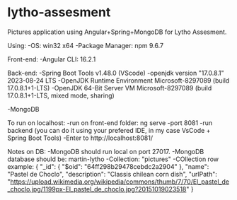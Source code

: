 # lytho-assesment
Pictures application using Angular+Spring+MongoDB for Lytho Assesment.

Using:
  -OS: win32 x64
  -Package Manager: npm 9.6.7

Front-end:
  -Angular CLI: 16.2.1

Back-end:
  -Spring Boot Tools v1.48.0 (VScode)
  -openjdk version "17.0.8.1" 2023-08-24 LTS
  -OpenJDK Runtime Environment Microsoft-8297089 (build 17.0.8.1+1-LTS)
  -OpenJDK 64-Bit Server VM Microsoft-8297089 (build 17.0.8.1+1-LTS, mixed mode, sharing)

-MongoDB

To run on localhost:
-run on front-end folder: ng serve -port 8081
-run backend (you can do it using your prefered IDE, in my case VsCode + Spring Boot Tools)
-Enter to http://localhost:8081/

Notes on DB:
-MongoDB should run local on port 27017.
-MongoDB database should be: martin-lytho
-Collection: "pictures"
-COllection row example: 
{
  "_id": {
    "$oid": "64ff298b29478cebdc2a2904"
  },
  "name": "Pastel de Choclo",
  "description": "Classis chilean corn dish",
  "urlPath": "https://upload.wikimedia.org/wikipedia/commons/thumb/7/70/El_pastel_de_choclo.jpg/1199px-El_pastel_de_choclo.jpg?20151019023518"
}




